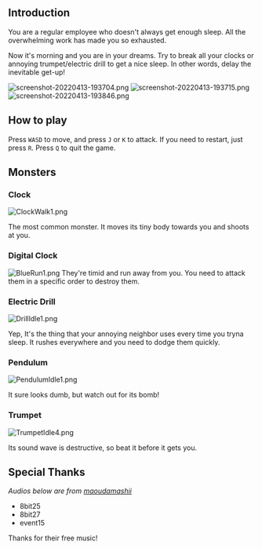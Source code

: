 ## Introduction

You are a regular employee who doesn't always get enough sleep. All the overwhelming work has made you so exhausted.

Now it's morning and you are in your dreams. Try to break all your clocks or annoying trumpet/electric drill to get a nice sleep. In other words, delay the inevitable get-up!

![screenshot-20220413-193704.png](///raw/a34/f3/z/4df75.png)
![screenshot-20220413-193715.png](///raw/a34/f3/z/4df76.png)
![screenshot-20220413-193846.png](///raw/a34/f3/z/4df77.png)

## How to play

Press `WASD` to move, and press `J` or `K` to attack. If you need to restart, just press `R`. Press `Q` to quit the game.

## Monsters

### Clock

![ClockWalk1.png](///raw/a34/f3/z/4df73.png)

The most common monster. It moves its tiny body towards you and shoots at you.

### Digital Clock

![BlueRun1.png](///raw/a34/f3/z/4df72.png)
They're timid and run away from you. You need to attack them in a specific order to destroy them.

### Electric Drill

![DrillIdle1.png](///raw/a34/f3/z/4df70.png)

Yep, It's the thing that your annoying neighbor uses every time you tryna sleep. It rushes everywhere and you need to dodge them quickly.

### Pendulum

![PendulumIdle1.png](///raw/a34/f3/z/4df6f.png)

It sure looks dumb, but watch out for its bomb!

### Trumpet

![TrumpetIdle4.png](///raw/a34/f3/z/4df71.png)

Its sound wave is destructive, so beat it before it gets you.

## Special Thanks

*Audios below are from [maoudamashii](https://maou.audio/)*
- 8bit25
- 8bit27
- event15

Thanks for their free music!